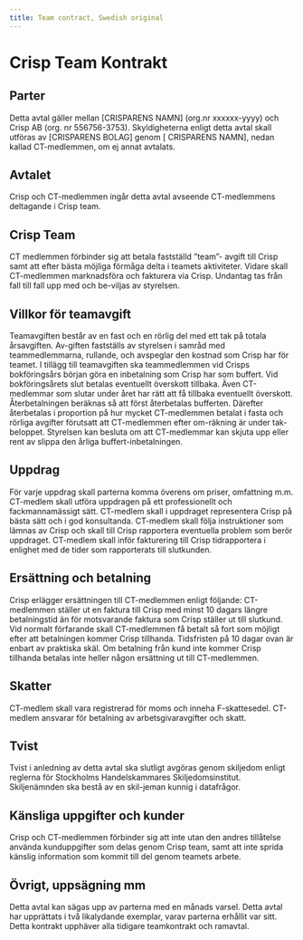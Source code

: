 ```yaml
---
title: Team contract, Swedish original
---
```


Crisp Team Kontrakt
===================

Parter
------

Detta avtal gäller mellan \[CRISPARENS NAMN\] (org.nr xxxxxx-yyyy) och Crisp AB (org. nr 556756-3753). Skyldigheterna enligt detta avtal skall utföras av \[CRISPARENS BOLAG\] genom \[ CRISPARENS NAMN\], nedan kallad CT-medlemmen, om ej annat avtalats.

Avtalet
-------

Crisp och CT-medlemmen ingår detta avtal avseende CT-medlemmens deltagande i Crisp team.

Crisp Team
----------

CT medlemmen förbinder sig att betala fastställd ”team”- avgift till Crisp samt att efter bästa möjliga förmåga delta i teamets aktiviteter. Vidare skall CT-medlemmen marknadsföra och fakturera via Crisp. Undantag tas från fall till fall upp med och be-viljas av styrelsen.

Villkor för teamavgift
----------------------

Teamavgiften består av en fast och en rörlig del med ett tak på totala årsavgiften. Av-giften fastställs av styrelsen i samråd med teammedlemmarna, rullande, och avspeglar den kostnad som Crisp har för teamet. I tillägg till teamavgiften ska teammedlemmen vid Crisps bokföringsårs början göra en inbetalning som Crisp har som buffert. Vid bokföringsårets slut betalas eventuellt överskott tillbaka. Även CT-medlemmar som slutar under året har rätt att få tillbaka eventuellt överskott. Återbetalningen beräknas så att först återbetalas bufferten. Därefter återbetalas i proportion på hur mycket CT-medlemmen betalat i fasta och rörliga avgifter förutsatt att CT-medlemmen efter om-räkning är under tak-beloppet. Styrelsen kan besluta om att CT-medlemmar kan skjuta upp eller rent av slippa den årliga buffert-inbetalningen.

Uppdrag
-------

För varje uppdrag skall parterna komma överens om priser, omfattning m.m.
CT-medlem skall utföra uppdragen på ett professionellt och fackmannamässigt sätt. CT-medlem skall i uppdraget representera Crisp på bästa sätt och i god konsultanda. CT-medlem skall följa instruktioner som lämnas av Crisp och skall till Crisp rapportera eventuella problem som berör uppdraget. CT-medlem skall inför fakturering till Crisp tidrapportera i enlighet med de tider som rapporterats till slutkunden.

Ersättning och betalning
------------------------

Crisp erlägger ersättningen till CT-medlemmen enligt följande: CT-medlemmen ställer ut en faktura till Crisp med minst 10 dagars längre betalningstid än för motsvarande faktura som Crisp ställer ut till slutkund. Vid normalt förfarande skall CT-medlemmen få betalt så fort som möjligt efter att betalningen kommer Crisp tillhanda. Tidsfristen på 10 dagar ovan är enbart av praktiska skäl. Om betalning från kund inte kommer Crisp tillhanda betalas inte heller någon ersättning ut till CT-medlemmen.

Skatter
-------

CT-medlem skall vara registrerad för moms och inneha F-skattesedel. CT-medlem ansvarar för betalning av arbetsgivaravgifter och skatt.

Tvist
-----

Tvist i anledning av detta avtal ska slutligt avgöras genom skiljedom enligt reglerna för Stockholms Handelskammares Skiljedomsinstitut. Skiljenämnden ska bestå av en skil-jeman kunnig i datafrågor.

Känsliga uppgifter och kunder
-----------------------------

Crisp och CT-medlemmen förbinder sig att inte utan den andres tillåtelse använda kunduppgifter som delas genom Crisp team, samt att inte sprida känslig information som kommit till del genom teamets arbete.

Övrigt, uppsägning mm
---------------------

Detta avtal kan sägas upp av parterna med en månads varsel.
Detta avtal har upprättats i två likalydande exemplar, varav parterna erhållit var sitt.
Detta kontrakt upphäver alla tidigare teamkontrakt och ramavtal.
